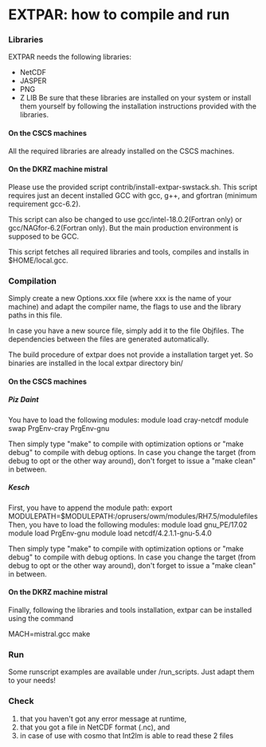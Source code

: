 # EXTPAR: how to compile and run

### Libraries

EXTPAR needs the following libraries:
- NetCDF
- JASPER
- PNG
- Z LIB
Be sure that these libraries are installed on your system
or install them yourself by following the installation
instructions provided with the libraries.

#### On the CSCS machines

All the required libraries are already installed on the CSCS machines. 

#### On the DKRZ machine mistral

Please use the provided script contrib/install-extpar-swstack.sh. This
script requires just an decent installed GCC with gcc, g++, and
gfortran (minimum requirement gcc-6.2).

This script can also be changed to use gcc/intel-18.0.2(Fortran only)
or gcc/NAGfor-6.2(Fortran only). But the main production environment
is supposed to be GCC.

This script fetches all required libraries and tools, compiles and
installs in $HOME/local.gcc.

### Compilation

Simply create a new Options.xxx file (where xxx is the name of your machine) and adapt the compiler name, the flags to use and the library paths in this file.

In case you have a new source file, simply add it to the file Objfiles.
The dependencies between the files are generated automatically.

The build procedure of extpar does not provide a installation target
yet. So binaries are installed in the local extpar directory bin/

#### On the CSCS machines

##### Piz Daint

You have to load the following modules:
    module load cray-netcdf
    module swap PrgEnv-cray PrgEnv-gnu

Then simply type "make" to compile with optimization options or
"make debug" to compile with debug options.
In case you change the target (from debug to opt or the other way around), don't 
forget to issue a "make clean" in between.

##### Kesch

First, you have to append the module path:
    export MODULEPATH=$MODULEPATH:/oprusers/owm/modules/RH7.5/modulefiles
Then, you have to load the following modules:
    module load gnu_PE/17.02
    module load PrgEnv-gnu
    module load netcdf/4.2.1.1-gnu-5.4.0

Then simply type "make" to compile with optimization options or
"make debug" to compile with debug options.
In case you change the target (from debug to opt or the other way around), don't 
forget to issue a "make clean" in between.

#### On the DKRZ machine mistral

Finally, following the libraries and tools installation, extpar can be
installed using the command

MACH=mistral.gcc make

### Run

Some runscript examples are available under /run_scripts.
Just adapt them to your needs!


### Check

1. that you haven't got any error message at runtime,
2. that you got a file in NetCDF format (.nc), and
3. in case of use with cosmo that Int2lm is able to read these 2 files 
